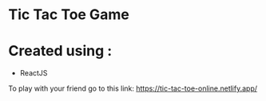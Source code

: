 # Tic Tac Toe Game
# Created using :
* ReactJS

To play with your friend go to this link: https://tic-tac-toe-online.netlify.app/
